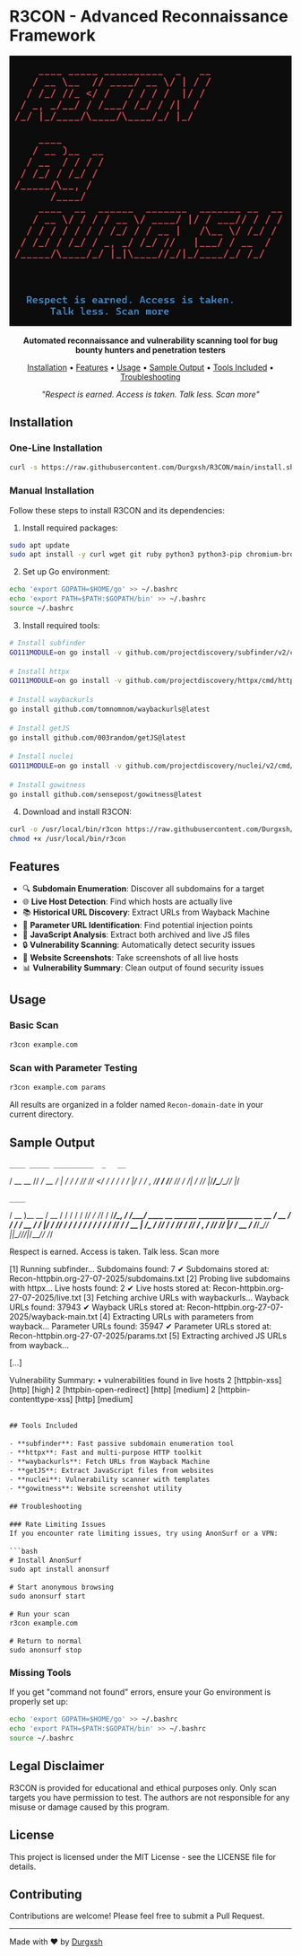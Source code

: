 # R3CON - Advanced Reconnaissance Framework

<p align="center">
  <img src="banner.png" alt="R3CON Banner" width="600">
</p>

<p align="center">
  <strong>Automated reconnaissance and vulnerability scanning tool for bug bounty hunters and penetration testers</strong>
</p>

<p align="center">
  <a href="#installation">Installation</a> •
  <a href="#features">Features</a> •
  <a href="#usage">Usage</a> •
  <a href="#sample-output">Sample Output</a> •
  <a href="#tools-included">Tools Included</a> •
  <a href="#troubleshooting">Troubleshooting</a>
</p>

<p align="center">
  <i>"Respect is earned. Access is taken. Talk less. Scan more"</i>
</p>

## Installation

### One-Line Installation
```bash
curl -s https://raw.githubusercontent.com/Durgxsh/R3CON/main/install.sh | sudo bash
```

### Manual Installation
Follow these steps to install R3CON and its dependencies:

1. Install required packages:
```bash
sudo apt update
sudo apt install -y curl wget git ruby python3 python3-pip chromium-browser golang-go
```

2. Set up Go environment:
```bash
echo 'export GOPATH=$HOME/go' >> ~/.bashrc
echo 'export PATH=$PATH:$GOPATH/bin' >> ~/.bashrc
source ~/.bashrc
```

3. Install required tools:
```bash
# Install subfinder
GO111MODULE=on go install -v github.com/projectdiscovery/subfinder/v2/cmd/subfinder@latest

# Install httpx
GO111MODULE=on go install -v github.com/projectdiscovery/httpx/cmd/httpx@latest

# Install waybackurls
go install github.com/tomnomnom/waybackurls@latest

# Install getJS
go install github.com/003random/getJS@latest

# Install nuclei
GO111MODULE=on go install -v github.com/projectdiscovery/nuclei/v2/cmd/nuclei@latest

# Install gowitness
go install github.com/sensepost/gowitness@latest
```

4. Download and install R3CON:
```bash
curl -o /usr/local/bin/r3con https://raw.githubusercontent.com/Durgxsh/R3CON/main/R3CON.sh
chmod +x /usr/local/bin/r3con
```

## Features

- 🔍 **Subdomain Enumeration**: Discover all subdomains for a target
- 🌐 **Live Host Detection**: Find which hosts are actually live
- 📚 **Historical URL Discovery**: Extract URLs from Wayback Machine
- 🔗 **Parameter URL Identification**: Find potential injection points
- 📜 **JavaScript Analysis**: Extract both archived and live JS files
- 🔒 **Vulnerability Scanning**: Automatically detect security issues
- 📸 **Website Screenshots**: Take screenshots of all live hosts
- 📊 **Vulnerability Summary**: Clean output of found security issues

## Usage

### Basic Scan
```bash
r3con example.com
```

### Scan with Parameter Testing
```bash
r3con example.com params
```

All results are organized in a folder named `Recon-domain-date` in your current directory.

## Sample Output


    ____ _____ __________  _   __
   / __ \__  // ____/ __ \/ | / /
  / /_/ //_ </ /   / / / /  |/ /
 / _, _/__/ / /___/ /_/ / /|  /
/_/ |_/____/\____/\____/_/ |_/

    ____
   / __ )__  __
  / __  / / / /
 / /_/ / /_/ /
/_____/\__, /
      /____/
    ____  __  ______  _______  _______ __  __
   / __ \/ / / / __ \/ ____/ |/ / ___// / / /
  / / / / / / / /_/ / / __ |   /\__ \/ /_/ /
 / /_/ / /_/ / _, _/ /_/ //   |___/ / __  /
/_____/\____/_/ |_|\____//_/|_/____/_/ /_/



  Respect is earned. Access is taken.
      Talk less. Scan more

[1] Running subfinder...
    Subdomains found: 7
    ✔ Subdomains stored at: Recon-httpbin.org-27-07-2025/subdomains.txt
[2] Probing live subdomains with httpx...
    Live hosts found: 2
    ✔ Live hosts stored at: Recon-httpbin.org-27-07-2025/live.txt
[3] Fetching archive URLs with waybackurls...
    Wayback URLs found: 37943
    ✔ Wayback URLs stored at: Recon-httpbin.org-27-07-2025/wayback-main.txt
[4] Extracting URLs with parameters from wayback...
    Parameter URLs found: 35947
    ✔ Parameter URLs stored at: Recon-httpbin.org-27-07-2025/params.txt
[5] Extracting archived JS URLs from wayback...
    
[...]

Vulnerability Summary:
•  vulnerabilities found in live hosts
      2 [httpbin-xss] [http] [high]
      2 [httpbin-open-redirect] [http] [medium]
      2 [httpbin-contenttype-xss] [http] [medium]
```

## Tools Included

- **subfinder**: Fast passive subdomain enumeration tool
- **httpx**: Fast and multi-purpose HTTP toolkit
- **waybackurls**: Fetch URLs from Wayback Machine
- **getJS**: Extract JavaScript files from websites
- **nuclei**: Vulnerability scanner with templates
- **gowitness**: Website screenshot utility

## Troubleshooting

### Rate Limiting Issues
If you encounter rate limiting issues, try using AnonSurf or a VPN:

```bash
# Install AnonSurf
sudo apt install anonsurf

# Start anonymous browsing
sudo anonsurf start

# Run your scan
r3con example.com

# Return to normal
sudo anonsurf stop
```

### Missing Tools
If you get "command not found" errors, ensure your Go environment is properly set up:
```bash
echo 'export GOPATH=$HOME/go' >> ~/.bashrc
echo 'export PATH=$PATH:$GOPATH/bin' >> ~/.bashrc
source ~/.bashrc
```

## Legal Disclaimer
R3CON is provided for educational and ethical purposes only. Only scan targets you have permission to test. The authors are not responsible for any misuse or damage caused by this program.

## License
This project is licensed under the MIT License - see the LICENSE file for details.

## Contributing
Contributions are welcome! Please feel free to submit a Pull Request.

---

Made with ❤️ by [Durgxsh](https://github.com/Durgxsh)
